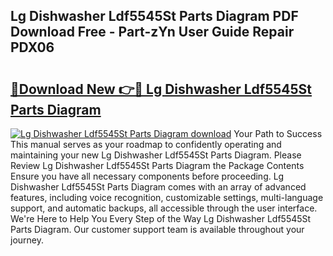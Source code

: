 ## Lg Dishwasher Ldf5545St Parts Diagram PDF Download Free - Part-zYn User Guide Repair PDX06

# <h2><a href="http://dfl4bx.blite.top/?on=Lg+Dishwasher+Ldf5545St+Parts+Diagram">🔗Download New 👉🔴 Lg Dishwasher Ldf5545St Parts Diagram</a></h2>

[![Lg Dishwasher Ldf5545St Parts Diagram download](https://i.imgur.com/lujVjoI.png)](http://dfl4bx.blite.top/?on=Lg+Dishwasher+Ldf5545St+Parts+Diagram)
Your Path to Success This manual serves as your roadmap to confidently operating and maintaining your new Lg Dishwasher Ldf5545St Parts Diagram. Please Review Lg Dishwasher Ldf5545St Parts Diagram the Package Contents Ensure you have all necessary components before proceeding. Lg Dishwasher Ldf5545St Parts Diagram comes with an array of advanced features, including voice recognition, customizable settings, multi-language support, and automatic backups, all accessible through the user interface. We're Here to Help You Every Step of the Way Lg Dishwasher Ldf5545St Parts Diagram. Our customer support team is available throughout your journey.
